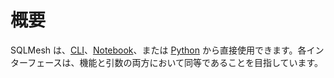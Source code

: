# 概要

SQLMesh は、[CLI](cli.md)、[Notebook](notebook.md)、または [Python](python.md) から直接使用できます。各インターフェースは、機能と引数の両方において同等であることを目指しています。